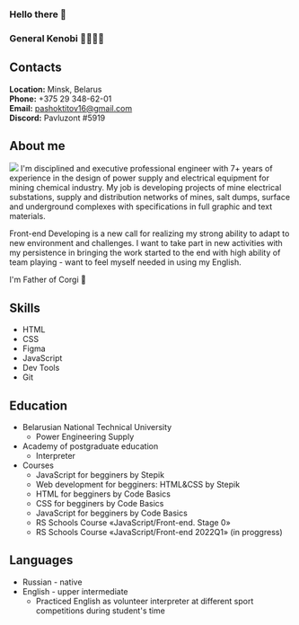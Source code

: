 ### Hello there 👋
### General Kenobi 👋👋👋👋

## **Contacts** ##
**Location:** Minsk, Belarus\
**Phone:** +375 29 348-62-01\
**Email:** pashoktitov16@gmail.com\
**Discord:** Pavluzont #5919

## **About me** ##
![](https://www.codewars.com/users/PavelTitov16/badges/large)
I'm disciplined and executive professional engineer with 7+ years of experience in the design of power supply and electrical equipment for mining chemical industry. My job is developing projects of mine electrical substations, supply and distribution networks of mines, salt dumps, surface and underground complexes with specifications in full graphic and text materials. 

Front-end Developing is a new call for realizing my strong ability to adapt to new environment and challenges. I want to take part in new activities with my persistence in bringing the work started to the end with high ability of team playing - want to feel myself needed in using my English.

I'm Father of Corgi 🦊

## **Skills** ##
* HTML
* CSS
* Figma
* JavaScript
* Dev Tools 
* Git

## **Education** ##
* Belarusian National Technical University
    + Power Engineering Supply
* Academy of postgraduate education
    + Interpreter
* Courses
    + JavaScript for begginers by Stepik
    + Web development for begginers: HTML&CSS by Stepik
    + HTML for begginers by Code Basics 
    + CSS for begginers by Code Basics
    + JavaScript for begginers by Code Basics
    + RS Schools Course «JavaScript/Front-end. Stage 0» 
    + RS Schools Course «JavaScript/Front-end 2022Q1» (in proggress)

## **Languages** ##
* Russian - native
* English - upper intermediate
   + Practiced English as volunteer interpreter at different sport competitions during student's time


<!--
**PavelTitov16/PavelTitov16** is a ✨ _special_ ✨ repository because its `README.md` (this file) appears on your GitHub profile.

Here are some ideas to get you started:

- 🔭 I’m currently working on ...
- 🌱 I’m currently learning ...
- 👯 I’m looking to collaborate on ...
- 🤔 I’m looking for help with ...
- 💬 Ask me about ...
- 📫 How to reach me: ...
- 😄 Pronouns: ...
- ⚡ Fun fact: ...
-->

